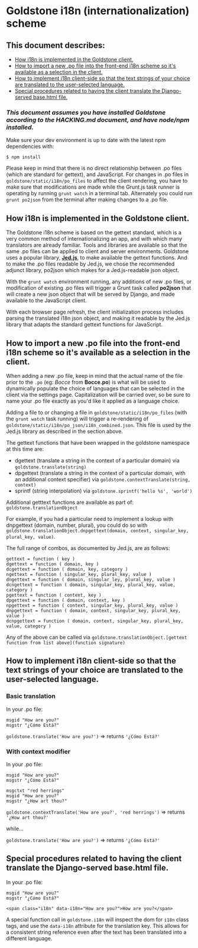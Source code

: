 # Goldstone i18n (internationalization) scheme

## This document describes:

* <a href="#about">How i18n is implemented in the Goldstone client.
* <a href="#import">How to import a new .po file into the front-end i18n scheme so it's available as a selection in the client.</a>
* <a href="#implement">How to implement i18n client-side so that the text strings of your choice are translated to the user-selected language.</a>
* <a href="#base-html">Special procedures related to having the client translate the Django-served base.html file.</a>

### _This document assumes you have installed Goldstone according to the HACKING.md document, and have node/npm installed._

Make sure your dev environment is up to date with the latest npm dependencies with:

`$ npm install`

Please keep in mind that there is no direct relationship between .po files (which are standard for gettext), and JavaScript. For changes in .po files in `goldstone/static/i18n/po_files` to affect the client rendering, you have to make sure that modifications are made while the Grunt.js task runner is operating by running `grunt watch` in a terminal tab. Alternately you could run `grunt po2json` from the terminal after making changes to a .po file.

<a name="about"></a>
## How i18n is implemented in the Goldstone client.

The Goldstone i18n scheme is based on the gettext standard, which is a very common method of internationalizing an app, and with which many translators are already familiar. Tools and libraries are available so that the same .po files can be applied to client and server environments. Goldstone uses a popular library, **[Jed.js](https://github.com/SlexAxton/Jed)**, to make available the gettext functions. And to make the .po files readable by Jed.js, we chose the recommended adjunct library, po2json which makes for a Jed.js-readable json object.

With the `grunt watch` environment running, any additions of new .po files, or modification of existing .po files will trigger a Grunt task called **po2json** that will create a new json object that will be served by Django, and made available to the JavaScript client.

With each browser page refresh, the client initialization process includes parsing the translated i18n json object, and making it readable by the Jed.js library that adapts the standard gettext functions for JavaScript.

<a name="import"></a>
## How to import a new .po file into the front-end i18n scheme so it's available as a selection in the client.

When adding a new .po file, keep in mind that the actual name of the file prior to the `.po` (eg: _Bocce_ from **Bocce.po**) is what will be used to dynamically populate the choice of languages that can be selected in the client via the settings page. Capitalization will be carried over, so be sure to name your .po file exactly as you'd like it applied as a language choice.

Adding a file to or changing a file in `goldstone/static/i18n/po_files` (with the `grunt watch` task running) will trigger a re-rendering of `goldstone/static/i18n/po_json/i18n_combined.json`. This file is used by the Jed.js library as described in the section above.

The gettext functions that have been wrapped in the goldstone namespace at this time are:

* dgettext (translate a string in the context of a particular domain) via `goldstone.translate(string)`
* dpgettext (translate a string in the context of a particular domain, with an additional context specifier) via `goldstone.contextTranslate(string, context)`
* sprintf (string interpolation) via `goldstone.sprintf('hello %s', 'world')`

Additional getttext functions are available as part of:
`goldstone.translationObject`

For example, if you had a particular need to implement a lookup with dnpgettext (domain, number, plural), you could do so with
`goldstone.translationObject.dnpgettext(domain, context, singular_key, plural_key, value)`.

The full range of combos, as documented by Jed.js, are as follows:

```
gettext = function ( key )
dgettext = function ( domain, key )
dcgettext = function ( domain, key, category )
ngettext = function ( singular_key, plural_key, value )
dngettext = function ( domain, singular_ley, plural_key, value )
dcngettext = function ( domain, singular_key, plural_key, value, category )
pgettext = function ( context, key )
dpgettext = function ( domain, context, key )
npgettext = function ( context, singular_key, plural_key, value )
dnpgettext = function ( domain, context, singular_key, plural_key, value )
dcnpgettext = function ( domain, context, singular_key, plural_key, value, category )
```

Any of the above can be called via `goldstone.translationObject.[gettext function from list above](function signature)`


<a name="implement"></a>
## How to implement i18n client-side so that the text strings of your choice are translated to the user-selected language.

### Basic translation

In your .po file:

```
msgid "How are you?"
msgstr "¿Cómo Está?"
```

`goldstone.translate('How are you?')` => returns `'¿Cómo Está?'`

### With context modifier

In your .po file:

```
msgid "How are you?"
msgstr "¿Cómo Está?"

msgctxt "red herrings"
msgid "How are you?"
msgstr "¿How art thou?"

```

`goldstone.contextTranslate('How are you?', 'red herrings')` => returns `'¿How art thou?'`

while...

`goldstone.translate('How are you?')` => returns `'¿Cómo Está?'`


<a name="base-html"></a>
## Special procedures related to having the client translate the Django-served base.html file.

In your .po file:

```
msgid "How are you?"
msgstr "¿Cómo Está?"
```

`<span class="i18n" data-i18n="How are you?">How are you?</span>`

A special function call in `goldstone.i18n` will inspect the dom for `i18n` class tags, and use the `data-i18n` attribute for the translation key. This allows for a consistent string reference even after the text has been translated into a different language.
